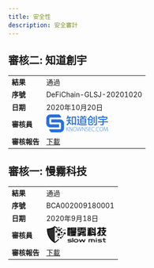 ```yaml
---
title: 安全性 
description: 安全審計
---
```


## 審核二: 知道創宇

|           |                                                         |
|-----------|---------------------------------------------------------|
| __結果__ | 通過                                                      |
| __序號__ | DeFiChain-GLSJ-20201020                                 |
| __日期__ | 2020年10月20日                                             |
| __審核員__ | ![Knownsec](/img/security/logo-knownsec.png)            |
| __審核報告__ | [下載](/downloads/DeFiChain-Security-Audit-Report-V1.pdf) |

## 審核一: 慢霧科技

|             |                                               |
|-------------|-----------------------------------------------|
| __結果__ | 通過                                          |
| __序號__ | BCA002009180001                        |
| __日期__ | 2020年9月18日|
| __審核員__ | ![Slow Mist](/img/security/logo-slowmist.png) |
| __審核報告__ | [下載](/downloads/defichain-security-audit-slowmist.pdf) |
